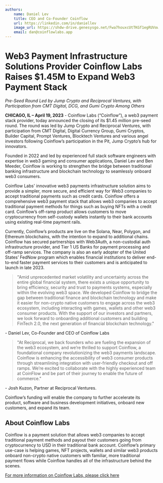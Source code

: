 ```yaml
---
authors:
    name: Daniel Lev
    title: CEO and Co-Founder Coinflow
    url: https://linkedin.com/in/daniellev
    image_url: https://shdw-drive.genesysgo.net/Fwa7houxcUtTKGf1egRUVowgax5zzNLFYkPvggLYexeo/dan_image.jpg
    email: dan@coinflowlabs.app
---
```


# Web3 Payment Infrastructure Solutions Provider Coinflow Labs Raises $1.45M to Expand Web3 Payment Stack

_Pre-Seed Round Led by Jump Crypto and Reciprocal Ventures, with Participation from CMT Digital, DCG,
and Gumi Crypto Among Others_


**CHICAGO, IL – April 19, 2023** - Coinflow Labs (“Coinflow”), a web3 payment stack provider, today
announced the closing of its $1.45 million pre-seed round. The round was led by Jump Crypto and
Reciprocal Ventures, with participation from CMT Digital, Digital Currency Group, Gumi Cryptos, Builder
Capital, Prompt Ventures, Blocktech Ventures and various angel investors following Coinflow’s
participation in the Pit, Jump Crypto’s hub for innovators.


Founded in 2022 and led by experienced full stack software engineers with expertise in web3 gaming
and consumer applications, Daniel Lev and Ben Meeder, Coinflow is working to strengthen the bridge
between traditional banking infrastructure and blockchain technology to seamlessly onboard web3
consumers.


Coinflow Labs' innovative web3 payments infrastructure solution aims to provide a simpler, more secure,
and efficient way for Web3 companies to accept traditional payments such as credit cards. Coinflow
offers a comprehensive web3 payment stack that allows web3 companies to accept traditional payment
methods for things such as buying NFTs with a credit card. Coinflow’s off-ramp product allows customers
to move cryptocurrency from self-custody wallets instantly to their bank accounts using existing
real-time payment rails.


Currently, Coinflow’s products are live on the Solana, Near, Polygon, and Ethereum blockchains, with the
intention to expand to additional chains. Coinflow has secured partnerships with Web3Auth, a
non-custodial auth infrastructure provider, and Tier 1 US Banks for payment processing and off-ramp
services. The company is also an early adopter of the United States’ FedNow program which enables
financial institutions to deliver end-to-end faster payment services to their customers and is anticipated
to launch in late 2023.


> "Amid unprecedented market volatility and uncertainty across the entire global financial system, there
exists a unique opportunity to bring efficiency, security and trust to payments systems, especially within
the evolving web3 space. We developed
Coinflow to bridge the gap between traditional finance and blockchain technology and make it easier for
non-crypto native customers to engage across the web3 ecosystem, including interacting with games,
wallets and other web3 consumer products. With the support of our investors and partners, we look
forward to onboarding additional customers and building FinTech 2.0, the next generation of financial
blockchain technology."

\- Daniel Lev, Co-Founder and CEO of Coinflow Labs


> "At Reciprocal, we back founders who are fueling the expansion of the web3 ecosystem, and we’re
thrilled to support Coinflow, a foundational company revolutionizing the web3 payments landscape.
Coinflow is enhancing the accessibility of web3 consumer products through streamlining integration with
user-friendly checkout and off ramps. We’re excited to
collaborate with the highly experienced team at CoinFlow and be part of their journey to enable the
future of commerce." 
 
\- Josh Kuzon, Partner at Reciprocal Ventures.


Coinflow’s funding will enable the company to further accelerate its product, software and business
development initiatives, onboard new customers, and expand its team.

## About Coinflow Labs

Coinflow is a payment solution that allows web3 companies to accept traditional payment methods and
payout their customers going from cryptocurrency to USD in their traditional bank account. Coinflow’s
primary use-case is helping games, NFT projects, wallets and similar web3 products onboard non-crypto
native customers with familiar, more traditional payment flows while Coinflow handles all of the
infrastructure behind the scenes. 

[For more information on Coinflow Labs, please click here](https://coinflow.cash)
